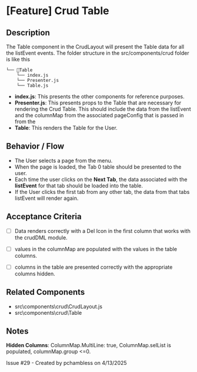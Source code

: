 # [Feature] Crud Table

## Description
The Table component in the CrudLayout will present the Table data for all the listEvent events.  The folder structure in the src/components/crud folder is like this
```
└── 📁Table
    └── index.js
    └── Presenter.js
    └── Table.js
```
- **index.js**:  This presents the other components for reference purposes.
- **Presenter.js**:  This presents props to the Table that are necessary for rendering the Crud Table.  This should include the data from the listEvent and the columnMap from the associated pageConfig that is passed in from the 
- **Table**: This renders the Table for the User.

## Behavior / Flow
- The User selects a page from the menu.  
- When the page is loaded, the Tab 0 table should be presented to the user.  
- Each time the user clicks on the **Next Tab**, the data associated with the **listEvent** for that tab should be loaded into the table.
- If the User clicks the first tab from any other tab, the data from that tabs listEvent will render again.   

## Acceptance Criteria
- [ ] Data renders correctly with a Del Icon in the first column that works with the crudDML module. 
- [ ] values in the columnMap are populated with the values in the table columns.
- [ ] columns in the table are presented correctly with the appropriate columns hidden.  


## Related Components
- src\components\crud\CrudLayout.js
- src\components\crud\Table


## Notes
**Hidden Columns**:  ColumnMap.MultiLine: true, ColumnMap.selList is populated, columnMap.group <=0. 


Issue #29 - Created by pchambless on 4/13/2025
